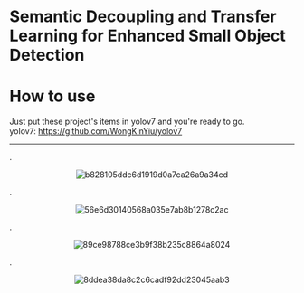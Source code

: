 # Semantic Decoupling and Transfer Learning for Enhanced Small Object Detection


# **How to use**    
Just put these project's items in yolov7 and you're ready to go.  
yolov7: https://github.com/WongKinYiu/yolov7
***
.<div align=center>![b828105ddc6d1919d0a7ca26a9a34cd](https://github.com/user-attachments/assets/ab36aab9-a708-41e9-bc62-08c78e70a98f)</div>
  
.<div align=center>![56e6d30140568a035e7ab8b1278c2ac](https://github.com/user-attachments/assets/dc717c3c-371f-41a0-a4e8-35dcd1d1dd3b)</div>
  
.<div align=center>![89ce98788ce3b9f38b235c8864a8024](https://github.com/user-attachments/assets/d48df763-f858-4d58-9cb3-18fb1a35d1fd)</div>
   
.<div align=center>![8ddea38da8c2c6cadf92dd23045aab3](https://github.com/user-attachments/assets/6e12912a-237f-4c43-89cf-6d0c906c2bd7)</div>
